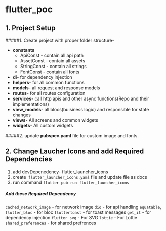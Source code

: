 # flutter_poc

## 1. Project Setup

#####1. Create project with proper folder structure-

- **constants**
  - ApiConst - contain all api path
  - AssetConst - contain all assets
  - StringConst - contain all strings
  - FontConst - contain all fonts
- **di**- for dependency injection
- **helpers**- for all common functions
- **models**- all request and response models
- **routes**- for all routes configuration
- **services**- call http apis and other async functions(Repo and their implementations)
- **view_models**- all blocs(buisiness logic) and responsible for state changes
- **views**- All screens and common widgets
- **widgets**- All custom widgets

#####2. update **pubspec.yaml** file for custom image and fonts.

## 2. Change Laucher Icons and add Required Dependencies

1. add devDepenedency- flutter_launcher_icons
2. create` flutter_launcher_icons.yaml` file and update file as docs
3. run command `flutter pub run flutter_launcher_icons`

##### Add these Required Dependency

`cached_network_image` - for network image
`dio` - for api handling
`equatable`, `flutter_bloc` - for bloc
`fluttertoast` - for toast messages
`get_it` - for dependency injection
`flutter_svg` - For SVG
`lottie` - For Lottie
`shared_preferences` - for shared prefrences
